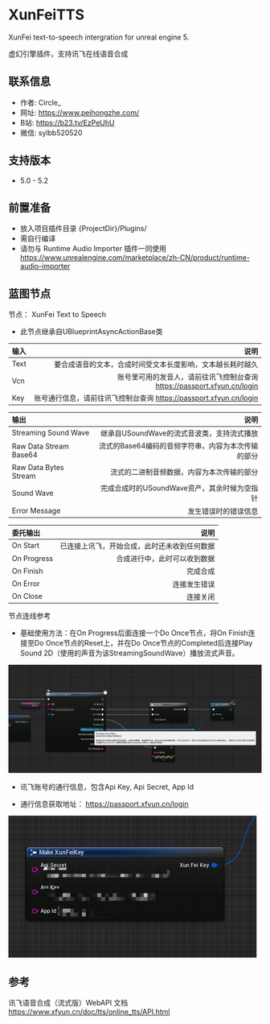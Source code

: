 # XunFeiTTS
 XunFei text-to-speech intergration for unreal engine 5.

 虚幻引擎插件，支持讯飞在线语音合成

## 联系信息
 - 作者: Circle_
 - 网址: https://www.peihongzhe.com/
 - B站: https://b23.tv/EzPeUhU
 - 微信: sylbb520520

## 支持版本
 - 5.0 - 5.2

## 前置准备
 - 放入项目插件目录  {ProjectDir}/Plugins/
 - 需自行编译
 - 请勿与 Runtime Audio Importer 插件一同使用 https://www.unrealengine.com/marketplace/zh-CN/product/runtime-audio-importer

## 蓝图节点

 节点：
 XunFei Text to Speech
 - 此节点继承自UBlueprintAsyncActionBase类

| 输入 | 说明 |
| :- | -: |
| Text | 要合成语音的文本，合成时间受文本长度影响，文本越长耗时越久 |
| Vcn | 账号里可用的发音人，请前往讯飞控制台查询 https://passport.xfyun.cn/login |
| Key | 账号通行信息，请前往讯飞控制台查询 https://passport.xfyun.cn/login |

输出 | 说明 |
| :- | -: |
| Streaming Sound Wave | 继承自USoundWave的流式音波类，支持流式播放 |
| Raw Data Stream Base64 | 流式的Base64编码的音频字符串，内容为本次传输的部分 |
| Raw Data Bytes Stream | 流式的二进制音频数据，内容为本次传输的部分 |
| Sound Wave  | 完成合成时的USoundWave资产，其余时候为空指针 |
| Error Message  |  发生错误时的错误信息 |

| 委托输出 | 说明 |
| :- | -: |
| On Start | 已连接上讯飞，开始合成，此时还未收到任何数据 |
| On Progress | 合成进行中，此时可以收到数据 |
| On Finish | 完成合成 |
| On Error | 连接发生错误 |
| On Close | 连接关闭 |

 节点连线参考
  - 基础使用方法：在On Progress后面连接一个Do Once节点，将On Finish连接至Do Once节点的Reset上，并在Do Once节点的Completed后连接Play Sound 2D（使用的声音为该StreamingSoundWave）播放流式声音。

<img src="ReadMeImg/node.jpg">

- 讯飞账号的通行信息，包含Api Key, Api Secret, App Id 

- 通行信息获取地址： https://passport.xfyun.cn/login

<img src="ReadMeImg/key.jpg">
 

 ## 参考

 讯飞语音合成（流式版）WebAPI 文档 https://www.xfyun.cn/doc/tts/online_tts/API.html
